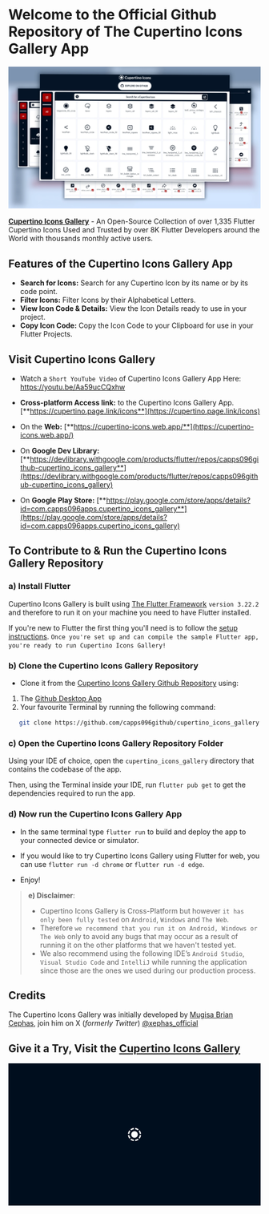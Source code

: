 # Welcome to the Official Github Repository of The Cupertino Icons Gallery App

![Image of the Cupertino Icons Gallery App is here:](web/images/cupertino_gallery_preview.webp)

**[Cupertino Icons Gallery](https://cupertino.page.link/icons)** - An Open-Source Collection of over 1,335 Flutter Cupertino Icons Used and Trusted by over 8K Flutter Developers around the World with thousands monthly active users.

## Features of the Cupertino Icons Gallery App

- **Search for Icons:** Search for any Cupertino Icon by its name or by its code point.
- **Filter Icons:** Filter Icons by their Alphabetical Letters.
- **View Icon Code & Details:** View the Icon Details ready to use in your project.
- **Copy Icon Code:** Copy the Icon Code to your Clipboard for use in your Flutter Projects.

## Visit Cupertino Icons Gallery

- Watch a `Short YouTube Video` of Cupertino Icons Gallery App Here: <https://youtu.be/Aa59ucCQxhw>

- **Cross-platform Access link:** to the Cupertino Icons Gallery App. [**https://cupertino.page.link/icons**](https://cupertino.page.link/icons)
- On the **Web:** [**https://cupertino-icons.web.app/**](https://cupertino-icons.web.app/)
- On **Google Dev Library:** [**https://devlibrary.withgoogle.com/products/flutter/repos/capps096github-cupertino_icons_gallery**](https://devlibrary.withgoogle.com/products/flutter/repos/capps096github-cupertino_icons_gallery)
- On **Google Play Store:** [**https://play.google.com/store/apps/details?id=com.capps096apps.cupertino_icons_gallery**](https://play.google.com/store/apps/details?id=com.capps096apps.cupertino_icons_gallery)

## To Contribute to & Run the Cupertino Icons Gallery Repository

### a) Install Flutter

Cupertino Icons Gallery is built using [The Flutter Framework](https://flutter.dev/) `version 3.22.2` and therefore to run it on your machine you need to have Flutter installed.

If you're new to Flutter the first thing you'll need is to follow the [setup instructions](https://flutter.dev/docs/get-started/install). `Once you're set up and can compile the sample Flutter app, you're ready to run Cupertino Icons Gallery!`

### b) Clone the Cupertino Icons Gallery Repository

- Clone it from the [Cupertino Icons Gallery Github Repository](https://github.com/capps096github/cupertino_icons_gallery) using:

1. The [Github Desktop App](https://desktop.github.com/)
2. Your favourite Terminal by running the following command:

``` bash
   git clone https://github.com/capps096github/cupertino_icons_gallery.git
   ```

### c) Open the Cupertino Icons Gallery Repository Folder

Using your IDE of choice, open the `cupertino_icons_gallery` directory that contains the codebase of the app.

Then, using the Terminal inside your IDE, run `flutter pub get` to get the dependencies required to run the app.

### d) Now run the Cupertino Icons Gallery App

- In the same terminal type `flutter run` to build and deploy the app to your connected device or simulator.

- If you would like to try Cupertino Icons Gallery using Flutter for web, you can use `flutter run -d chrome` or `flutter run -d edge`.

- Enjoy!

> **e) Disclaimer**:
>
> - Cupertino Icons Gallery is Cross-Platform but however `it has only been fully tested` on `Android`, `Windows` and `The Web`.
> - Therefore `we recommend that you run it on Android, Windows or The Web` only to avoid any bugs that may occur as a result of running it on the other platforms that we haven't tested yet.
> - We also recommend using the following IDE’s `Android Studio`, `Visual Studio Code` and `IntelliJ` while running the application since those are the ones we used during our production process.

## Credits

The Cupertino Icons Gallery was initially developed by [Mugisa Brian Cephas](https://twitter.com/xephas_official), join him on X (_formerly Twitter_) [@xephas_official](https://twitter.com/xephas_official)

## Give it a Try, Visit the [Cupertino Icons Gallery](https://cupertino-icons.web.app)

![Image of the Cupertino Icons Gallery is here:](web/images/CupertinoIcons.webp)
